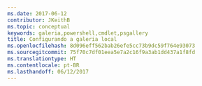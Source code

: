 ```yaml
---
ms.date: 2017-06-12
contributor: JKeithB
ms.topic: conceptual
keywords: galeria,powershell,cmdlet,psgallery
title: Configurando a galeria local
ms.openlocfilehash: 8d096eff562bab26efe5cc73b9dc59f764e93073
ms.sourcegitcommit: 75f70c7df01eea5e7a2c16f9a3ab1dd437a1f8fd
ms.translationtype: HT
ms.contentlocale: pt-BR
ms.lasthandoff: 06/12/2017
---
```

